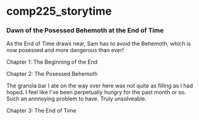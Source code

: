 # comp225_storytime

### Dawn of the Posessed Behemoth at the End of Time

As the End of Time draws near, Sam has to avoid the Behemoth, which is now posessed and more dangerous than ever!

Chapter 1: The Beginning of the End

Chapter 2: The Posessed Behemoth

The granola bar I ate on the way over here was not quite as filling as I had hoped. I feel like I've been perpetually hungry for the past month or so. Such an annnoying problem to have. Truly unsolveable.

Chapter 3: The End of Time